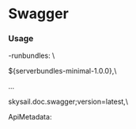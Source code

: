 # Swagger

### Usage 

-runbundles: \

 ${serverbundles-minimal-1.0.0},\

...

 skysail.doc.swagger;version=latest,\



ApiMetadata:



